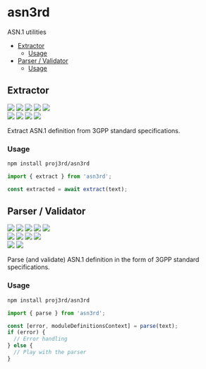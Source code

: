 # asn3rd

ASN.1 utilities

- [Extractor](#extractor)
  - [Usage](#usage)
- [Parser / Validator](#parser--validator)
  - [Usage](#usage-1)

## Extractor

![](https://img.shields.io/badge/support-NR_RRC-brightgreen)
![](https://img.shields.io/badge/support-NGAP-brightgreen)
![](https://img.shields.io/badge/support-XnAP-brightgreen)
![](https://img.shields.io/badge/support-E1AP-brightgreen)
![](https://img.shields.io/badge/support-F1AP-brightgreen)  
![](https://img.shields.io/badge/support-LTE_RRC-brightgreen)
![](https://img.shields.io/badge/support-S1AP-brightgreen)
![](https://img.shields.io/badge/support-X2AP-brightgreen)
![](https://img.shields.io/badge/support-W1AP-brightgreen)

Extract ASN.1 definition from 3GPP standard specifications.

### Usage


```sh
npm install proj3rd/asn3rd
```

```ts
import { extract } from 'asn3rd';

const extracted = await extract(text);
```

## Parser / Validator

![](https://img.shields.io/badge/support-NR_RRC-brightgreen)
![](https://img.shields.io/badge/support-NGAP-brightgreen)
![](https://img.shields.io/badge/support-XnAP-brightgreen)
![](https://img.shields.io/badge/support-E1AP-brightgreen)
![](https://img.shields.io/badge/support-F1AP-brightgreen)  
![](https://img.shields.io/badge/support-LTE_RRC-brightgreen)
![](https://img.shields.io/badge/support-S1AP-brightgreen)
![](https://img.shields.io/badge/support-X2AP-brightgreen)
![](https://img.shields.io/badge/support-W1AP-brightgreen)  
![](https://img.shields.io/badge/support-UTRA_RRC-brightgreen)
![](https://img.shields.io/badge/support-RANAP-brightgreen)

Parse (and validate) ASN.1 definition in the form of 3GPP standard specifications.

### Usage


```sh
npm install proj3rd/asn3rd
```

```ts
import { parse } from 'asn3rd';

const [error, moduleDefinitionsContext] = parse(text);
if (error) {
  // Error handling
} else {
  // Play with the parser
}
```
